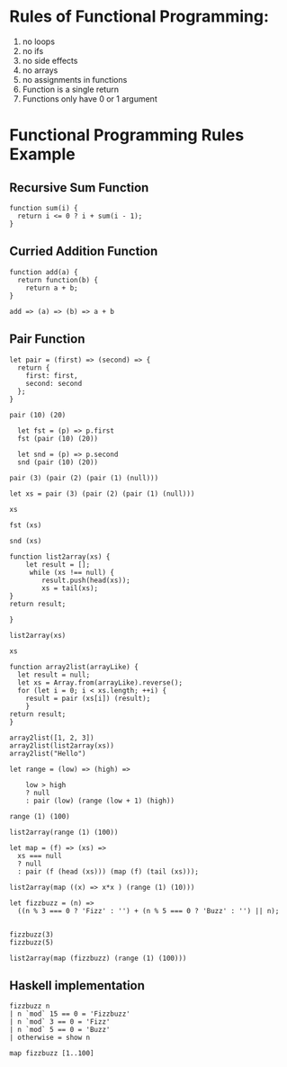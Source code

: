 # Rules of Functional Programming:
1. no loops
2. no ifs
3. no side effects 
4. no arrays 
5. no assignments in functions
6. Function is a single return
7. Functions only have 0 or 1 argument


# Functional Programming Rules Example


## Recursive Sum Function
```
function sum(i) {
  return i <= 0 ? i + sum(i - 1);
}

```

## Curried Addition Function

```
function add(a) {
  return function(b) {
    return a + b;
}

add => (a) => (b) => a + b 

```

## Pair Function

```
let pair = (first) => (second) => {
  return { 
    first: first,
    second: second 
  };
}

pair (10) (20)

  let fst = (p) => p.first
  fst (pair (10) (20))
  
  let snd = (p) => p.second
  snd (pair (10) (20))

pair (3) (pair (2) (pair (1) (null)))

let xs = pair (3) (pair (2) (pair (1) (null)))

xs

fst (xs)

snd (xs)

function list2array(xs) {
    let result = [];
     while (xs !== null) {
        result.push(head(xs));
        xs = tail(xs);
}
return result;

}

list2array(xs)

xs

function array2list(arrayLike) {
  let result = null;
  let xs = Array.from(arrayLike).reverse();
  for (let i = 0; i < xs.length; ++i) {
    result = pair (xs[i]) (result);
    }
return result;
}

array2list([1, 2, 3])
array2list(list2array(xs))
array2list("Hello")

let range = (low) => (high) =>

    low > high
    ? null
    : pair (low) (range (low + 1) (high))

range (1) (100)

list2array(range (1) (100))

let map = (f) => (xs) =>
  xs === null
  ? null
  : pair (f (head (xs))) (map (f) (tail (xs)));

list2array(map ((x) => x*x ) (range (1) (10)))

let fizzbuzz = (n) =>
  ((n % 3 === 0 ? 'Fizz' : '') + (n % 5 === 0 ? 'Buzz' : '') || n);


fizzbuzz(3)
fizzbuzz(5)

list2array(map (fizzbuzz) (range (1) (100)))

```

## Haskell implementation 

```
fizzbuzz n
| n `mod` 15 == 0 = 'Fizzbuzz'
| n `mod` 3 == 0 = 'Fizz'
| n `mod` 5 == 0 = 'Buzz'
| otherwise = show n

map fizzbuzz [1..100]
```

  
  

